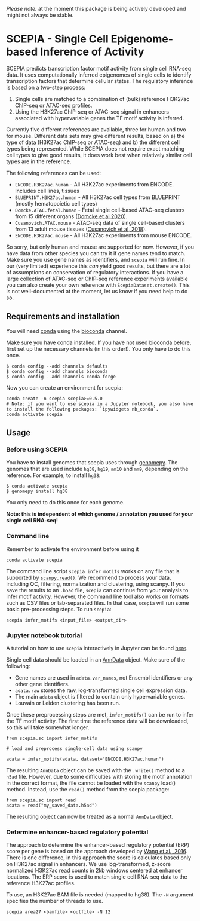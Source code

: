*Please note:* at the moment this package is being actively developed and might not always be stable.

# SCEPIA - Single Cell Epigenome-based Inference of Activity

SCEPIA predicts transcription factor motif activity from single cell RNA-seq data. It uses computationally inferred epigenomes of single cells to identify transcription factors that determine cellular states. The regulatory inference is based on a two-step process:

1) Single cells are matched to a combination of (bulk) reference H3K27ac ChIP-seq or ATAC-seq profiles.
2) Using the H3K27ac ChIP-seq or ATAC-seq signal in enhancers associated with hypervariable genes the TF motif activity is inferred.

Currently five different references are available, three for human and two for mouse. Different
data sets may give different results, based on a) the type of data (H3K27ac
ChIP-seq or ATAC-seq) and b) the different cell types being represented. While
SCEPIA does not require exact matching cell types to give good results, it does
work best when relatively similar cell types are in the reference. 

The following references can be used:

* `ENCODE.H3K27ac.human` - All H3K27ac experiments from ENCODE. Includes cell
  lines, tissues
* `BLUEPRINT.H3K27ac.human` - All H3K27ac cell types from BLUEPRINT (mostly
  hematopoietic cell types)
* `Domcke.ATAC.fetal.human` - Fetal single cell-based ATAC-seq clusters from
  15 different organs ([Domcke et al 2020](http://dx.doi.org/10.1126/science.aba7612)).
* `Cusanovich.ATAC.mouse` - ATAC-seq data of single cell-based clusters from 13
  adult mouse tissues ([Cusanovich et al, 2018](http://dx.doi.org/doi:10.1016/j.cell.2018.06.052)).
* `ENCODE.H3K27ac.mouse` - All H3K27ac experiments from mouse ENCODE.

So sorry, but only human and mouse are supported for now. However, if you have data from other species you can try it if gene names tend to match. Make sure you use gene names as identifiers, and `scepia` will run fine. In our (very limited) experience this *can* yield good results, but there are a lot of assumptions on conservation of regulatory interactions. If you have a large collection of ATAC-seq or ChIP-seq reference experiments available you can also create your own reference with `ScepiaDataset.create()`. This is not well-documented at the moment, let us know if you need help to do so.

## Requirements and installation

You will need [conda](https://docs.continuum.io/anaconda/) using the [bioconda](https://bioconda.github.io/) channel.

Make sure you have conda installed. If you have not used bioconda before, first set up the necessary channels (in this order!). You only have to do this once.

```
$ conda config --add channels defaults
$ conda config --add channels bioconda
$ conda config --add channels conda-forge
```

Now you can create an environment for scepia:

``` 
conda create -n scepia scepia>=0.5.0
# Note: if you want to use scepia in a Jupyter notebook, you also have to install the following packages: `ipywidgets nb_conda`.
conda activate scepia
```

## Usage

### Before using SCEPIA

You have to install genomes that scepia uses through [genomepy](https://github.com/vanheeringen-lab/genomepy). The genomes that are used include `hg38`, `hg19`, `mm10` and `mm9`, depending on the reference. For example, to install `hg38`:

```
$ conda activate scepia
$ genomepy install hg38
```

You only need to do this once for each genome.

**Note: this is independent of which genome / annotation you used for your
single cell RNA-seq!**

### Command line

Remember to activate the environment before using it

```
conda activate scepia
```

The command line script `scepia infer_motifs` works on any file that is supported by [`scanpy.read()`](https://scanpy.readthedocs.io/en/stable/api/scanpy.read.html). We recommend to process your data, including QC, filtering, normalization and clustering, using scanpy. If you save the results to an `.h5ad` file, `scepia` can continue from your analysis to infer motif activity. However, the command line tool also works on formats such as CSV files or tab-separated files. In that case, `scepia` will run some basic pre-processing steps. To run `scepia`:

```
scepia infer_motifs <input_file> <output_dir>
```

### Jupyter notebook tutorial

A tutorial on how to use `scepia` interactively in Jupyter can be found [here](tutorials/scepia_tutorial.ipynb).

Single cell data should be loaded in an [AnnData](https://anndata.readthedocs.io/en/latest/anndata.AnnData.html) object.
Make sure of the following:

* Gene names are used in `adata.var_names`, not Ensembl identifiers or any other gene identifiers.
* `adata.raw` stores the raw, log-transformed single cell expression data.
* The main `adata` object is filtered to contain only hypervariable genes.
* Louvain or Leiden clustering has been run.

Once these preprocessing steps are met, `infer_motifs()` can be run to infer the TF motif activity. The first time the reference data will be downloaded, so this will take somewhat longer.

```
from scepia.sc import infer_motifs

# load and preprocess single-cell data using scanpy

adata = infer_motifs(adata, dataset="ENCODE.H3K27ac.human")
```

The resulting `AnnData` object can be saved with the `.write()` method to a `h5ad` file. However, due to some difficulties with storing the motif annotation in the correct format, the file cannot be loaded with the `scanpy` load() method. Instead, use the `read()` method from the scepia package:

```
from scepia.sc import read
adata = read("my_saved_data.h5ad")
```

The resulting object can now be treated as a normal `AnnData` object.


### Determine enhancer-based regulatory potential

The approach to determine the enhancer-based regulatory potential (ERP) score per gene is based on the approach developed by [Wang et al., 2016](https://dx.doi.org/10.1101%2Fgr.201574.115). There is one difference, in this approach the score is calculates based only on H3K27ac signal in enhancers. We use log-transformed, z-score normalized H3K27ac read counts in 2kb windows centered at enhancer locations. The ERP score is used to match single cell RNA-seq data to the reference H3K27ac profiles.

To use, an H3K27ac BAM file is needed (mapped to hg38). The `-N` argument
specifies the number of threads to use.

```
scepia area27 <bamfile> <outfile> -N 12
```

